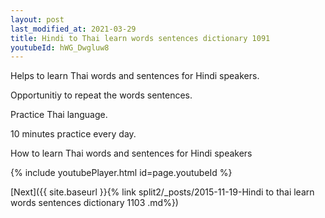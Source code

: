 ```yaml
---
layout: post
last_modified_at: 2021-03-29
title: Hindi to Thai learn words sentences dictionary 1091 
youtubeId: hWG_Dwgluw8
---
```

 
 
Helps to learn Thai words and sentences for Hindi speakers.

Opportunitiy to repeat the words sentences. 

Practice Thai language. 
 
10 minutes practice every day. 
 
How to learn Thai words and sentences for Hindi speakers 
 
{% include youtubePlayer.html id=page.youtubeId %}
 
 
[Next]({{ site.baseurl }}{% link  split2/_posts/2015-11-19-Hindi to thai learn words sentences dictionary 1103 .md%})
 
